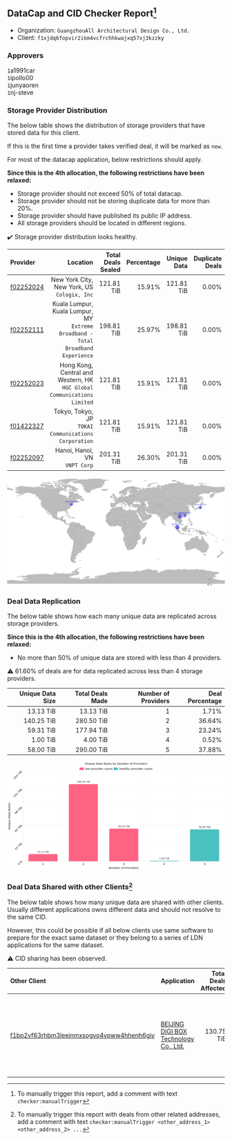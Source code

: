 ## DataCap and CID Checker Report[^1]
 - Organization: `GuangzhouAll Architectural Design Co., Ltd.`
 - Client: `f1xjdq6fopvir2ikm4vcfrchhkwajxq57xj3kzzky`
### Approvers
`1`a1991car<br/>`1`ipollo00<br/>`1`junyaoren<br/>`1`nj-steve

### Storage Provider Distribution
The below table shows the distribution of storage providers that have stored data for this client.

If this is the first time a provider takes verified deal, it will be marked as `new`.

For most of the datacap application, below restrictions should apply.

**Since this is the 4th allocation, the following restrictions have been relaxed:**
 - Storage provider should not exceed 50% of total datacap.
 - Storage provider should not be storing duplicate data for more than 20%.
 - Storage provider should have published its public IP address.
 - All storage providers should be located in different regions.

✔️ Storage provider distribution looks healthy.

| Provider                                              |                                                                            Location | Total Deals Sealed | Percentage | Unique Data | Duplicate Deals |
| :---------------------------------------------------- | ----------------------------------------------------------------------------------: | -----------------: | ---------: | ----------: | --------------: |
| [f02252024](https://filfox.info/en/address/f02252024) |                                      New York City, New York, US<br/>`Cologix, Inc` |         121.81 TiB |     15.91% |  121.81 TiB |           0.00% |
| [f02252111](https://filfox.info/en/address/f02252111) | Kuala Lumpur, Kuala Lumpur, MY<br/>`Extreme Broadband - Total Broadband Experience` |         198.81 TiB |     25.97% |  198.81 TiB |           0.00% |
| [f02252023](https://filfox.info/en/address/f02252023) |          Hong Kong, Central and Western, HK<br/>`HGC Global Communications Limited` |         121.81 TiB |     15.91% |  121.81 TiB |           0.00% |
| [f01422327](https://filfox.info/en/address/f01422327) |                             Tokyo, Tokyo, JP<br/>`TOKAI Communications Corporation` |         121.81 TiB |     15.91% |  121.81 TiB |           0.00% |
| [f02252097](https://filfox.info/en/address/f02252097) |                                                    Hanoi, Hanoi, VN<br/>`VNPT Corp` |         201.31 TiB |     26.30% |  201.31 TiB |           0.00% |

<img src="https://raw.githubusercontent.com/data-preservation-programs/filplus-checker-assets/main/filecoin-project/filecoin-plus-large-datasets/issues/2082/1691684826558.png"/>

### Deal Data Replication
The below table shows how each many unique data are replicated across storage providers.


**Since this is the 4th allocation, the following restrictions have been relaxed:**
- No more than 50% of unique data are stored with less than 4 providers.

⚠️ 61.60% of deals are for data replicated across less than 4 storage providers.

| Unique Data Size | Total Deals Made | Number of Providers | Deal Percentage |
| ---------------: | ---------------: | ------------------: | --------------: |
|        13.13 TiB |        13.13 TiB |                   1 |           1.71% |
|       140.25 TiB |       280.50 TiB |                   2 |          36.64% |
|        59.31 TiB |       177.94 TiB |                   3 |          23.24% |
|         1.00 TiB |         4.00 TiB |                   4 |           0.52% |
|        58.00 TiB |       290.00 TiB |                   5 |          37.88% |

<img src="https://raw.githubusercontent.com/data-preservation-programs/filplus-checker-assets/main/filecoin-project/filecoin-plus-large-datasets/issues/2082/1691684827290.png"/>

### Deal Data Shared with other Clients[^3]
The below table shows how many unique data are shared with other clients.
Usually different applications owns different data and should not resolve to the same CID.

However, this could be possible if all below clients use same software to prepare for the exact same dataset or they belong to a series of LDN applications for the same dataset.

⚠️ CID sharing has been observed.

| Other Client                                                                                                          | Application                                                                                                             | Total Deals Affected | Unique CIDs | Approvers                                                                                                                                                        |
| :-------------------------------------------------------------------------------------------------------------------- | :---------------------------------------------------------------------------------------------------------------------- | -------------------: | ----------: | :--------------------------------------------------------------------------------------------------------------------------------------------------------------- |
| [f1bp2vf63rhbm3leeinmxsogvo4vpww4hhenh6gjy](https://filfox.info/en/address/f1bp2vf63rhbm3leeinmxsogvo4vpww4hhenh6gjy) | [BEIJING DIGI BOX Technology Co\., Ltd\.](https://github.com/filecoin-project/filecoin-plus-large-datasets/issues/1418) |           130.75 TiB |       1,046 | `1`1ane-1<br/>`1`igoovo<br/>`1`kernelogic<br/>`1`NewHuoPool<br/>`1`psh0691<br/>`1`stcouldlisa<br/>`1`sxxfuture-official<br/>`1`Tom-OriginStorage<br/>`1`YuanHeHK |

[^1]: To manually trigger this report, add a comment with text `checker:manualTrigger`

[^2]: Deals from those addresses are combined into this report as they are specified with `checker:manualTrigger`

[^3]: To manually trigger this report with deals from other related addresses, add a comment with text `checker:manualTrigger <other_address_1> <other_address_2> ...`
